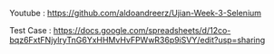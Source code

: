 Youtube : https://github.com/aldoandreerz/Ujian-Week-3-Selenium

Test Case : https://docs.google.com/spreadsheets/d/12co-bqz6FxtFNjylryTnG6YxHHMvHvFPWwR36p9iSVY/edit?usp=sharing
